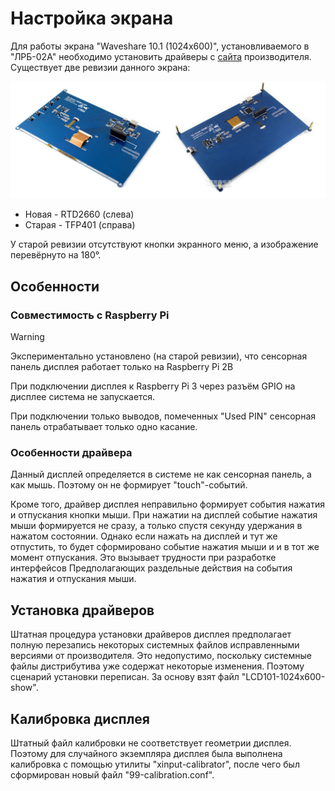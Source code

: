 # Настройка экрана
Для работы экрана "Waveshare 10.1 (1024x600)", установливаемого
в "ЛРБ-02А" необходимо установить драйверы с
[cайта](https://www.waveshare.com/wiki/10.1inch_HDMI_LCD) производителя.
Существует две ревизии данного экрана:

![Различия ревизий](/images/hardware/displays/10.1inch-HDMI-LCD-Manual-03-01.jpg)

* Новая - RTD2660 (слева)
* Старая - TFP401 (справа)

У старой ревизии отсутствуют кнопки экранного меню, а изображение перевёрнуто на 180&deg;.

## Особенности

### Совместимость с Raspberry Pi
> [!WARNING]
> Экспериментально установлено (на старой ревизии),
> что сенсорная панель дисплея работает только на Raspberry Pi 2B

При подключении дисплея к Raspberry Pi 3 через разъём GPIO
на дисплее система не запускается.

При подключении только выводов, помеченных "Used PIN" сенсорная
панель отрабатывает только одно касание.

### Особенности драйвера

Данный дисплей определяется в системе не как сенсорная панель,
а как мышь. Поэтому он не формирует "touch"-событий.

Кроме того, драйвер дисплея неправильно формирует события нажатия
и отпускания кнопки мыши. При нажатии на дисплей событие нажатия
мыши формируется не сразу, а только спустя секунду удержания
в нажатом состоянии. Однако если нажать на дисплей и тут же
отпустить, то будет сформировано событие нажатия мыши и и в тот же
момент отпускания. Это вызывает трудности при разработке интерфейсов
Предполагающих раздельные действия на события нажатия и отпускания
мыши.

## Установка драйверов

Штатная процедура установки драйверов дисплея предполагает полную перезапись некоторых системных файлов исправленными версиями от
производителя. Это недопустимо, поскольку системные файлы
дистрибутива уже содержат некоторые изменения. Поэтому сценарий
установки переписан. За основу взят файл "LCD101-1024x600-show".

## Калибровка дисплея

Штатный файл калибровки не соответствует геометрии дисплея.
Поэтому для случайного экземпляра дисплея была выполнена
калибровка с помощью утилиты "xinput-calibrator", после чего
был сформирован новый файл "99-calibration.conf".